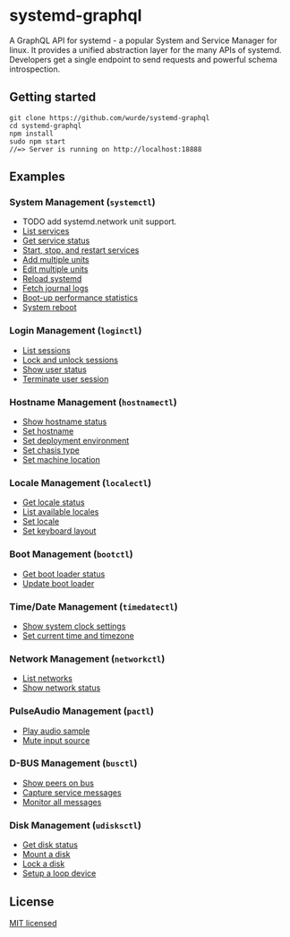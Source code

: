 # systemd-graphql

A GraphQL API for systemd - a popular System and Service Manager for linux. It provides a unified abstraction layer for the many APIs of systemd. Developers get a single endpoint to send requests and powerful schema introspection.

## Getting started

```
git clone https://github.com/wurde/systemd-graphql
cd systemd-graphql
npm install
sudo npm start
//=> Server is running on http://localhost:18888
```

## Examples

### System Management (`systemctl`)

- TODO add systemd.network unit support.
- [List services](./examples/services/list-services.graphql)
- [Get service status](./examples/services/service-status.graphql)
- [Start, stop, and restart services](./examples/services/start-stop-restart.graphql)
- [Add multiple units](./examples/services/add-units.graphql)
- [Edit multiple units](./examples/services/edit-units.graphql)
- [Reload systemd](./examples/services/reload-systemd.graphql)
- [Fetch journal logs](./examples/services/fetch-journal.graphql)
- [Boot-up performance statistics](./examples/services/boot-stats.graphql)
- [System reboot](./examples/services/system-reboot.graphql)

### Login Management (`loginctl`)

- [List sessions](./examples/sessions/list-sessions.graphql)
- [Lock and unlock sessions](./examples/sessions/lock-sessions.graphql)
- [Show user status](./examples/sessions/user-status.graphql)
- [Terminate user session](./examples/sessions/terminate-session.graphql)

### Hostname Management (`hostnamectl`)

- [Show hostname status](./examples/hostname/hostname-status.graphql)
- [Set hostname](./examples/hostname/set-hostname.graphql)
- [Set deployment environment](./examples/hostname/set-deployment-env.graphql)
- [Set chasis type](./examples/hostname/set-chasis-type.graphql)
- [Set machine location](./examples/hostname/set-machine-location.graphql)

### Locale Management (`localectl`)

- [Get locale status](./examples/locale/get-locale-status.graphql)
- [List available locales](./examples/locale/list-locales.graphql)
- [Set locale](./examples/locale/set-locale.graphql)
- [Set keyboard layout](./examples/locale/set-keyboard-layout.graphql)

### Boot Management (`bootctl`)

- [Get boot loader status](./examples/boot/get-bootloader-status.graphql)
- [Update boot loader](./examples/boot/update-bootloader.graphql)

### Time/Date Management (`timedatectl`)

- [Show system clock settings](./examples/time/sys-clock-status.graphql)
- [Set current time and timezone](./examples/time/set-current-timezone.graphql)

### Network Management (`networkctl`)

- [List networks](./examples/network/list-networks.graphql)
- [Show network status](./examples/network/network-status.graphql)

### PulseAudio Management (`pactl`)

- [Play audio sample](./examples/pulse-audio/play-audio-sample.graphql)
- [Mute input source](./examples/pulse-audio/mute-input-source.graphql)

### D-BUS Management (`busctl`)

- [Show peers on bus](./examples/d-bus/show-peers-on-bus.graphql)
- [Capture service messages](./examples/d-bus/capture-service-messages.graphql)
- [Monitor all messages](./examples/d-bus/monitor-all-messages.graphql)

### Disk Management (`udisksctl`)

- [Get disk status](./examples/disk/get-disk-status.graphql)
- [Mount a disk](./examples/disk/mount-disk.graphql)
- [Lock a disk](./examples/disk/lock-disk.graphql)
- [Setup a loop device](./examples/disk/setup-loop-device.graphql)

## License

[MIT licensed](./LICENSE)
